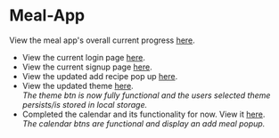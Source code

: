 # Meal-App

View the meal app's overall current progress [here](https://asp-projects-team-38.github.io/Meal-App-View-Frontend/).<br>

- View the current login page [here](https://asp-projects-team-38.github.io/Meal-App-View-Frontend/login.html).<br>
- View the current signup page [here](https://asp-projects-team-38.github.io/Meal-App-View-Frontend/signup.html).<br>
- View the updated add recipe pop up [here](https://asp-projects-team-38.github.io/Meal-App-View-Frontend/index.html).<br>
- View the updated theme [here](https://asp-projects-team-38.github.io/Meal-App-View-Frontend/). <br>
*The theme btn is now fully functional and the users selected theme persists/is stored in local storage.*<br>
- Completed the calendar and its functionality for now. View it [here](https://asp-projects-team-38.github.io/Meal-App-View-Frontend/planner.html).<br>
*The calendar btns are functional and display an add meal popup.*

